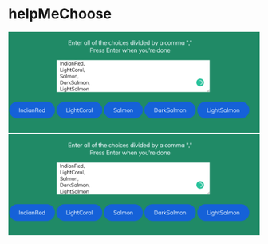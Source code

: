 # helpMeChoose

![](https://raw.githubusercontent.com/SoftJavascript/helpMeChoose/main/readmePic/1.png)
![](https://raw.githubusercontent.com/SoftJavascript/helpMeChoose/main/readmePic/1.png)
